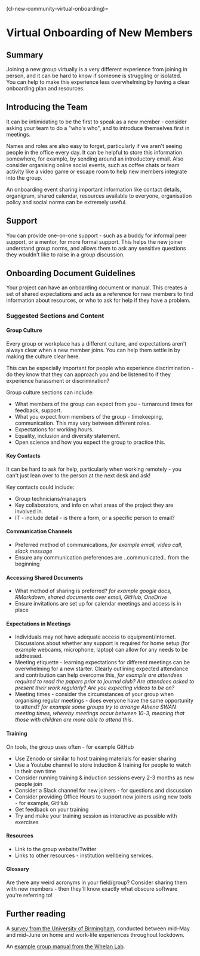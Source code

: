 (cl-new-community-virtual-onboarding)=
# Virtual Onboarding of New Members

## Summary

Joining a new group virtually is a very different experience from joining in person, and it can be hard to know if someone is struggling or isolated.  
You can help to make this experience less overwhelming by having a clear onboarding plan and resources. 

## Introducing the Team

It can be intimidating to be the first to speak as a new member - consider asking your team to do a "who's who", and to introduce themselves first in meetings.

Names and roles are also easy to forget, particularly if we aren't seeing people in the office every day. 
It can be helpful to store this information somewhere, for example, by sending around an introductory email.
Also consider organising online social events, such as coffee chats or team activity like a video game or escape room to help new members integrate into the group. 

An onboarding event sharing important information like contact details, organigram, shared calendar, resources available to everyone, organisation policy and social norms can be extremely useful.

## Support

You can provide one-on-one support - such as a buddy for informal peer support, or a mentor, for more formal support.
This helps the new joiner understand group norms, and allows them to ask any sensitive questions they wouldn't like to raise in a group discussion.

## Onboarding Document Guidelines

Your project can have an onboarding document or manual. 
This creates a set of shared expectations and acts as a reference for new members to find information about resources, or who to ask for help if they have a problem.

### Suggested Sections and Content

#### Group Culture

Every group or workplace has a different culture, and expectations aren't always clear when a new member joins. 
You can help them settle in by making the culture clear here. 

This can be especially important for people who experience discrimination - do they know that they can approach you and be listened to if they experience harassment or discrimination?

Group culture sections can include:
* What members of the group can expect from you - turnaround times for feedback, support.
* What you expect from members of the group - timekeeping, communication. This may vary between different roles.
* Expectations for working hours.
* Equality, inclusion and diversity statement.
* Open science and how you expect the group to practice this.

#### Key Contacts

It can be hard to ask for help, particularly when working remotely - you can't just lean over to the person at the next desk and ask! 

Key contacts could include:
* Group technicians/managers
* Key collaborators, and info on what areas of the project they are involved in.
* IT - include detail - is there a form, or a specific person to email?

#### Communication Channels

- Preferred method of communications, _for example email, video call, slack message_
- Ensure any communication preferences are ..communicated.. from the beginning

#### Accessing Shared Documents

- What method of sharing is preferred? _for example google docs, RMarkdown, shared documents over email, GitHub, OneDrive_ 
- Ensure invitations are set up for calendar meetings and access is in place

#### Expectations in Meetings

- Individuals may not have adequate access to equipment/internet. 
Discussions about whether any support is required for home setup (for example webcams, microphone, laptop) can allow for any needs to be addressed.
- Meeting etiquette - learning expectations for different meetings can be overwhelming for a new starter. 
Clearly outlining expected attendance and contribution can help overcome this, _for example are attendees required to read the papers prior to journal club? Are attendees asked to present their work regularly? Are you expecting videos to be on?_
- Meeting times - consider the circumstances of your group when organising regular meetings - does everyone have the same opportunity to attend? _for example some groups try to arrange Athena SWAN meeting times, whereby meetings occur between 10-3, meaning that those with children are more able to attend this_.

#### Training

On tools, the group uses often - for example GitHub

* Use Zenodo or similar to host training materials for easier sharing 
* Use a Youtube channel to store induction & training for people to watch in their own time
* Consider running training & induction sessions every 2-3 months as new people join
* Consider a Slack channel for new joiners - for questions and discussion 
* Consider providing Office Hours to support new joiners using new tools - for example, GitHub
* Get feedback on your training
* Try and make your training session as interactive as possible with exercises 

#### Resources 

* Link to the group website/Twitter
* Links to other resources - institution wellbeing services.

#### Glossary

Are there any weird acronyms in your field/group?
Consider sharing them with new members - then they'll know exactly what obscure software you're referring to!

## Further reading

A [survey from the University of Birmingham](https://www.birmingham.ac.uk/Documents/college-social-sciences/business/research/wirc/epp-working-from-home-COVID-19-lockdown.pdf), conducted between mid-May and mid-June on home and work-life experiences throughout lockdown.

An [example group manual from the Whelan Lab](https://fionajanewhelan.wixsite.com/home/manual).
